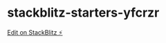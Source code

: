 # stackblitz-starters-yfcrzr

[Edit on StackBlitz ⚡️](https://stackblitz.com/edit/stackblitz-starters-yfcrzr)